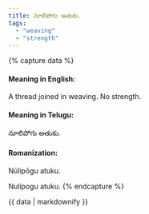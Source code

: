 ```yaml
---
title: నూలిపోగు అతుకు.
tags:
  - "weaving"
  - "strength"
---
```


{% capture data %}
#### Meaning in English:
A thread joined in weaving.
No strength.

#### Meaning in Telugu:
నూలిపోగు అతుకు.

#### Romanization:
Nūlipōgu atuku.

Nulipogu atuku.
{% endcapture %}

{{ data | markdownify }}

